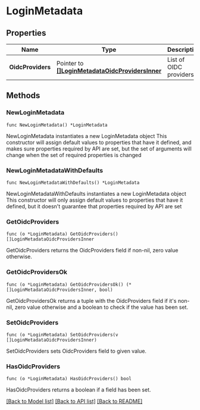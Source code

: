 # LoginMetadata

## Properties

Name | Type | Description | Notes
------------ | ------------- | ------------- | -------------
**OidcProviders** | Pointer to [**[]LoginMetadataOidcProvidersInner**](LoginMetadataOidcProvidersInner.md) | List of OIDC providers | [optional] 

## Methods

### NewLoginMetadata

`func NewLoginMetadata() *LoginMetadata`

NewLoginMetadata instantiates a new LoginMetadata object
This constructor will assign default values to properties that have it defined,
and makes sure properties required by API are set, but the set of arguments
will change when the set of required properties is changed

### NewLoginMetadataWithDefaults

`func NewLoginMetadataWithDefaults() *LoginMetadata`

NewLoginMetadataWithDefaults instantiates a new LoginMetadata object
This constructor will only assign default values to properties that have it defined,
but it doesn't guarantee that properties required by API are set

### GetOidcProviders

`func (o *LoginMetadata) GetOidcProviders() []LoginMetadataOidcProvidersInner`

GetOidcProviders returns the OidcProviders field if non-nil, zero value otherwise.

### GetOidcProvidersOk

`func (o *LoginMetadata) GetOidcProvidersOk() (*[]LoginMetadataOidcProvidersInner, bool)`

GetOidcProvidersOk returns a tuple with the OidcProviders field if it's non-nil, zero value otherwise
and a boolean to check if the value has been set.

### SetOidcProviders

`func (o *LoginMetadata) SetOidcProviders(v []LoginMetadataOidcProvidersInner)`

SetOidcProviders sets OidcProviders field to given value.

### HasOidcProviders

`func (o *LoginMetadata) HasOidcProviders() bool`

HasOidcProviders returns a boolean if a field has been set.


[[Back to Model list]](../README.md#documentation-for-models) [[Back to API list]](../README.md#documentation-for-api-endpoints) [[Back to README]](../README.md)


